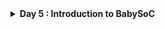 <details>
  <Summary><strong> Day 5 : Introduction to BabySoC</strong></summary>
  
# Introduction
- BabySoC is a minimal, RISC-V-based System on Chip that brings together essential open-source components to form a functional mixed-signal platform.
- The primary motivation behind this project is to combine and verify the behavior of three distinct IP blocks in a single design -> a processor, a clock generator, and an analog interface, while offering an accessible learning environment.
- This SoC integrates the RVMYTH core (a RISC-V CPU), an 8x Phase-Locked Loop (PLL) for clock management, and a 10-bit Digital-to-Analog Converter (DAC) for analog signal generation and communication.

## What is BabySoC?
- BabySoC is a lightweight, educational SoC that brings together three critical IPs in a unified design:
  - RVMYTH: A basic yet functional RISC-V CPU.
  - PLL: A Phase-Locked Loop that multiplies the clock frequency by 8× for internal system use.
  - DAC: A Digital-to-Analog Converter that enables communication with analog systems and external hardware.
- The system is designed to validate these IPs when integrated and provide a platform for observing digital-to-analog behavior in a controlled environment.

  ![Alt Text](images/BabySoC_block.png)

### Problem Statement
- This project focuses on building a streamlined System on Chip (SoC) using open-source IP cores. The design includes the RVMYTH RISC-V CPU, a PLL for stable and faster clock generation, and a DAC to output analog-equivalent signals.
- Together, these components demonstrate how digital logic can interact with analog devices, such as audio systems or display controllers, by translating binary outputs into continuous analog signals.
- Fabricated using Sky130 technology, this project also serves as a reference model for future SoC learners and developers aiming to explore mixed-signal design techniques using accessible, open hardware.

### What is an SoC?
A System on Chip (SoC) is a complete system embedded onto a single silicon chip. It usually contains several integrated IP cores, such as CPUs, memory blocks, peripherals, and communication interfaces and can include both digital and analog subsystems depending on the application.

### What is RVMYTH?
RVMYTH is a simplified RISC-V-based processor core originally developed for educational workshops. It illustrates fundamental CPU architecture concepts and is small enough to be implemented easily using open-source flows. It handles instruction execution, memory operations, and basic control logic.

### What is a PLL?
A Phase-Locked Loop (PLL) is a feedback-driven circuit that locks the output frequency in sync with a reference clock. In this SoC, it is used to multiply the input clock frequency to generate a high-speed internal clock, essential for running the digital logic efficiently and with low jitter.

### What is a DAC?
A Digital-to-Analog Converter (DAC) transforms digital values into analog voltages or currents. The 10-bit DAC in this SoC enables the system to interact with real-world analog devices, converting CPU-driven digital outputs into continuous signals for use in multimedia, sensing, or other analog domains.

## Project Directory Structure
- src/include/ Contains header files (*.vh) with necessary macros or parameter definitions.
- src/module/ Contains Verilog files for each module in the SoC design.
- output/ Directory where compiled outputs and simulation files will be generated.

### Setup the project directory
Clone or set up the directory structure as follows:
```txt
VSDBabySoC/
├── src/
│   ├── include/
│   │   ├── sandpiper.vh
│   │   └── other header files...
│   ├── module/
│   │   ├── vsdbabysoc.v      # Top-level module integrating all components
│   │   ├── rvmyth.v          # RISC-V core module
│   │   ├── avsdpll.v         # PLL module
│   │   ├── avsddac.v         # DAC module
│   │   └── testbench.v       # Testbench for simulation
└── output/
└── compiled_tlv/         # Holds compiled intermediate files if needed
```

clone the VSDBabySoC repository using the following command:
```bash
cd ~/VLSI
git clone https://github.com/manili/VSDBabySoC.git
```
![Alt Text](images/clone_vsdbabysoc_repo.png)

### TLV to Verilog Conversion for RVMYTH
- Initially, the RVMYTH core is written in TL-Verilog.
- To convert `rvmyth.tlv` file inside `src/module/` into a `.v` file for simulation, follow the steps below:

<strong>🔧 TLV to Verilog Conversion Steps</strong>

```bash
# Step 1: Install python3-venv (if not already installed)
sudo apt update
sudo apt install python3-venv python3-pip

# Step 2: Create and activate a virtual environment
cd VSDBabySoC
python3 -m venv sd_env
source sd_env/bin/activate

# Step 3: Install SandPiper-SaaS inside the virtual environment
pip install pyyaml click sandpiper-saas

# Step 4: Convert rvmyth.tlv to Verilog
sandpiper-saas -i ./src/module/*.tlv -o rvmyth.v --bestsv --noline -p verilog --outdir ./src/module/
```

- After running the above command, rvmyth.v will be generated in the src/module/ directory.

You can confirm this by listing the files:
 ![Alt Text](images/sandpiper_rvmyth_v_generation.png)

#### Note 
To use this environment in future sessions, always activate it first:
```bash
dudigani@sdudigani-VirtualBox:~$ source sd_env/bin/activate
```

To exit:
```bash
dudigani@sdudigani-VirtualBox:~$ deactivate
```

</details>


